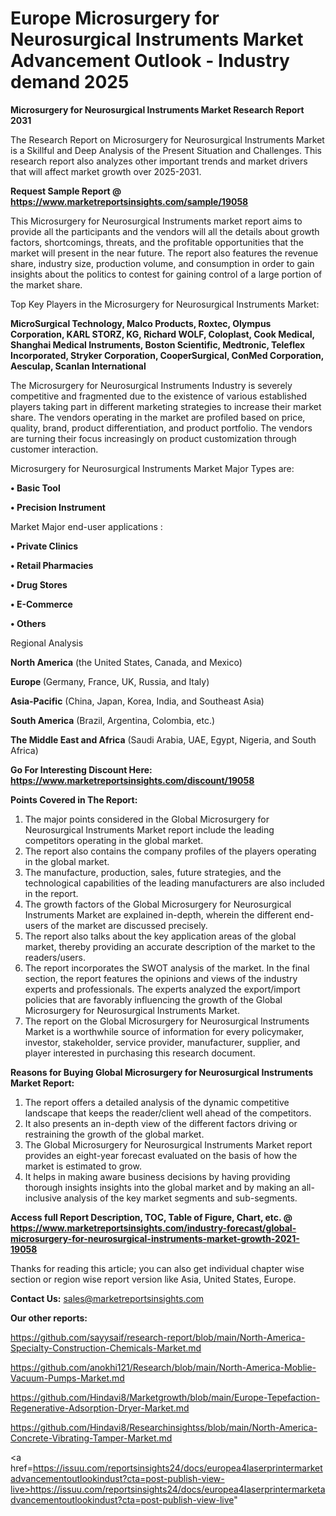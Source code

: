# Europe Microsurgery for Neurosurgical Instruments Market Advancement Outlook - Industry demand 2025

<strong>Microsurgery for Neurosurgical Instruments Market Research Report 2031</strong>

The Research Report on Microsurgery for Neurosurgical Instruments Market is a Skillful and Deep Analysis of the Present Situation and Challenges. This research report also analyzes other important trends and market drivers that will affect market growth over 2025-2031.

<strong>Request Sample Report @ <a href=https://www.marketreportsinsights.com/sample/19058>https://www.marketreportsinsights.com/sample/19058</a></strong>

This Microsurgery for Neurosurgical Instruments market report aims to provide all the participants and the vendors will all the details about growth factors, shortcomings, threats, and the profitable opportunities that the market will present in the near future. The report also features the revenue share, industry size, production volume, and consumption in order to gain insights about the politics to contest for gaining control of a large portion of the market share.

Top Key Players in the Microsurgery for Neurosurgical Instruments Market:

<strong>MicroSurgical Technology, Malco Products, Roxtec, Olympus Corporation, KARL STORZ, KG, Richard WOLF, Coloplast, Cook Medical, Shanghai Medical Instruments, Boston Scientific, Medtronic, Teleflex Incorporated, Stryker Corporation, CooperSurgical, ConMed Corporation, Aesculap, Scanlan International</strong>

The Microsurgery for Neurosurgical Instruments Industry is severely competitive and fragmented due to the existence of various established players taking part in different marketing strategies to increase their market share. The vendors operating in the market are profiled based on price, quality, brand, product differentiation, and product portfolio. The vendors are turning their focus increasingly on product customization through customer interaction.

Microsurgery for Neurosurgical Instruments Market Major Types are:

<strong>• Basic Tool

• Precision Instrument</strong>

Market Major end-user applications :

<strong>• Private Clinics

• Retail Pharmacies

• Drug Stores

• E-Commerce

• Others</strong>

Regional Analysis

</u><strong><b>North America</b></strong> (the United States, Canada, and Mexico)

<strong><b>Europe </b></strong>(Germany, France, UK, Russia, and Italy)

<strong><b>Asia-Pacific</b></strong> (China, Japan, Korea, India, and Southeast Asia)

<strong><b>South America</b></strong> (Brazil, Argentina, Colombia, etc.)

<strong><b>The Middle East and Africa</b></strong> (Saudi Arabia, UAE, Egypt, Nigeria, and South Africa)

<strong>Go For Interesting Discount Here: <a href=https://www.marketreportsinsights.com/discount/19058>https://www.marketreportsinsights.com/discount/19058</a></strong>

<strong>Points Covered in The Report:</strong>
<ol>
  <li>The major points considered in the Global Microsurgery for Neurosurgical Instruments Market report include the leading competitors operating in the global market.</li>
  <li>The report also contains the company profiles of the players operating in the global market.</li>
  <li>The manufacture, production, sales, future strategies, and the technological capabilities of the leading manufacturers are also included in the report.</li>
  <li>The growth factors of the Global Microsurgery for Neurosurgical Instruments Market are explained in-depth, wherein the different end-users of the market are discussed precisely.</li>
  <li>The report also talks about the key application areas of the global market, thereby providing an accurate description of the market to the readers/users.</li>
  <li>The report incorporates the SWOT analysis of the market. In the final section, the report features the opinions and views of the industry experts and professionals. The experts analyzed the export/import policies that are favorably influencing the growth of the Global Microsurgery for Neurosurgical Instruments Market.</li>
  <li>The report on the Global Microsurgery for Neurosurgical Instruments Market is a worthwhile source of information for every policymaker, investor, stakeholder, service provider, manufacturer, supplier, and player interested in purchasing this research document.</li>
</ol>
<strong>Reasons for Buying Global Microsurgery for Neurosurgical Instruments Market Report:</strong>

<ol>
  <li>The report offers a detailed analysis of the dynamic competitive landscape that keeps the reader/client well ahead of the competitors.</li>
  <li>It also presents an in-depth view of the different factors driving or restraining the growth of the global market.</li>
  <li>The Global Microsurgery for Neurosurgical Instruments Market report provides an eight-year forecast evaluated on the basis of how the market is estimated to grow.</li>
  <li>It helps in making aware business decisions by having providing thorough insights insights into the global market and by making an all-inclusive analysis of the key market segments and sub-segments.</li>
</ol>
<strong>Access full Report Description, TOC, Table of Figure, Chart, etc. @ <a href=https://www.marketreportsinsights.com/industry-forecast/global-microsurgery-for-neurosurgical-instruments-market-growth-2021-19058>https://www.marketreportsinsights.com/industry-forecast/global-microsurgery-for-neurosurgical-instruments-market-growth-2021-19058</a></strong>


Thanks for reading this article; you can also get individual chapter wise section or region wise report version like Asia, United States, Europe.

<strong>Contact Us:</strong>
sales@marketreportsinsights.com

<strong>Our other reports:</strong>

<a href=https://github.com/sayysaif/research-report/blob/main/North-America-Specialty-Construction-Chemicals-Market.md>https://github.com/sayysaif/research-report/blob/main/North-America-Specialty-Construction-Chemicals-Market.md</a>

<a href=https://github.com/anokhi121/Research/blob/main/North-America-Moblie-Vacuum-Pumps-Market.md>https://github.com/anokhi121/Research/blob/main/North-America-Moblie-Vacuum-Pumps-Market.md</a>

<a href=https://github.com/Hindavi8/Marketgrowth/blob/main/Europe-Tepefaction-Regenerative-Adsorption-Dryer-Market.md>https://github.com/Hindavi8/Marketgrowth/blob/main/Europe-Tepefaction-Regenerative-Adsorption-Dryer-Market.md</a>

<a href=https://github.com/Hindavi8/Researchinsightss/blob/main/North-America-Concrete-Vibrating-Tamper-Market.md>https://github.com/Hindavi8/Researchinsightss/blob/main/North-America-Concrete-Vibrating-Tamper-Market.md</a>

<a href=https://issuu.com/reportsinsights24/docs/europea4laserprintermarketadvancementoutlookindust?cta=post-publish-view-live>https://issuu.com/reportsinsights24/docs/europea4laserprintermarketadvancementoutlookindust?cta=post-publish-view-live</a>"
